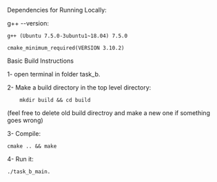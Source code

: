 
Dependencies for Running Locally:

g++ --version:
    
    g++ (Ubuntu 7.5.0-3ubuntu1~18.04) 7.5.0

    cmake_minimum_required(VERSION 3.10.2)


Basic Build Instructions

1- open terminal in folder task_b.

2- Make a build directory in the top level directory: 

        mkdir build && cd build
   
 (feel free to delete old build directroy and make a new one if something goes wrong)

3- Compile: 

    cmake .. && make

4- Run it: 
        
    ./task_b_main.
